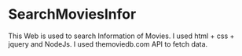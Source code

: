 # SearchMoviesInfor
This Web is used to search Information of Movies. 
I used html + css + jquery and NodeJs. 
I used themoviedb.com API to fetch data.